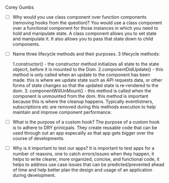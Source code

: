 Corey Gumbs 

- [ ] Why would you use class component over function components (removing hooks from the question)?
You would use a class component over a functional component for those instances in which you need to hold and manipulate state. A class component allows you to set state and manipulate it. It also allows you to pass that state down to child components.
- [ ] Name three lifecycle methods and their purposes.
    3 lifecycle methods:
    
    1.constructor() -  the constructor method initializes all state to the state objecrt, before it is mounted to the Dom. 
    2.componentDidUpdate() -  this method is only called when an update to the component has been made. this is where we update state such as API requests data, or other forms of state changes so that the updated state is re-rendered to the dom.
    3. componentWillUnMount() -  this method is called when the component is unmounted from the dom. this method is important because this is where the cleanup happens. Typically eventlistners, subscriptions etc are removed during this methods execution to help maintain and improve component performance. 

- [ ] What is the purpose of a custom hook?
    The purpose of a custom hook is to adhere to DRY prinicpals. They create reusable code that can be used through out an app especailly as that app gets bigger over the course of developments.

- [ ] Why is it important to test our apps?
    It is important to test apps for a number of reasons, one to catch errors/issues when they happen, it helps to write clearer, more organized, concise, and functional code, it helps to address use case issues that can be predicted/prevented ahead of time and help better plan the design and usage of an application during development. 